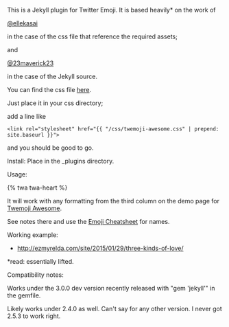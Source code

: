 
This is a Jekyll plugin for Twitter Emoji. 
It is based heavily* on the work of 

[@ellekasai](https://github.com/ellekasai) 

in the case of the css file that reference the required assets;

and

[@23maverick23](https://github.com/23maverick23) 

in the case of the Jekyll source.

You can find the css file [here](https://github.com/ellekasai/twemoji-awesome). 

Just place it in your css directory;

add a line like 
```
<link rel="stylesheet" href="{{ "/css/twemoji-awesome.css" | prepend: site.baseurl }}">
```
and you should be good to go.

Install: Place in the _plugins directory. 

Usage:

{% twa twa-heart %}

It will work with any formatting from the third column on the demo page for [Twemoji Awesome](http://ellekasai.github.io/twemoji-awesome/). 

See notes there and use the [Emoji Cheatsheet](http://www.emoji-cheat-sheet.com/) for names.

Working example:
- http://ezmyrelda.com/site/2015/01/29/three-kinds-of-love/

*read: essentially lifted.

Compatibility notes:

Works under the 3.0.0 dev version recently released with "gem 'jekyll'" in the gemfile.

Likely works under 2.4.0 as well. Can't say for any other version. I never got 2.5.3 to work right.
